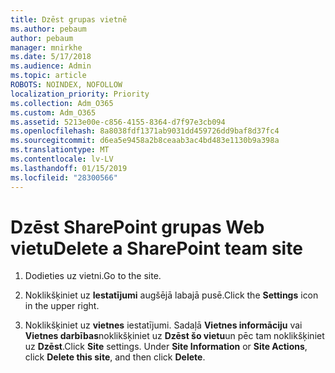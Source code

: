 ```yaml
---
title: Dzēst grupas vietnē
ms.author: pebaum
author: pebaum
manager: mnirkhe
ms.date: 5/17/2018
ms.audience: Admin
ms.topic: article
ROBOTS: NOINDEX, NOFOLLOW
localization_priority: Priority
ms.collection: Adm_O365
ms.custom: Adm_O365
ms.assetid: 5213e00e-c856-4155-8364-d7f97e3cb094
ms.openlocfilehash: 8a8038fdf1371ab9031dd459726dd9baf8d37fc4
ms.sourcegitcommit: d6ea5e9458a2b8ceaab3ac4bd483e1130b9a398a
ms.translationtype: MT
ms.contentlocale: lv-LV
ms.lasthandoff: 01/15/2019
ms.locfileid: "28300566"
---
```

# <a name="delete-a-sharepoint-team-site"></a><span data-ttu-id="2dd61-102">Dzēst SharePoint grupas Web vietu</span><span class="sxs-lookup"><span data-stu-id="2dd61-102">Delete a SharePoint team site</span></span>

1. <span data-ttu-id="2dd61-103">Dodieties uz vietni.</span><span class="sxs-lookup"><span data-stu-id="2dd61-103">Go to the site.</span></span>
    
2. <span data-ttu-id="2dd61-104">Noklikšķiniet uz **Iestatījumi** augšējā labajā pusē.</span><span class="sxs-lookup"><span data-stu-id="2dd61-104">Click the **Settings** icon in the upper right.</span></span> 
    
3. <span data-ttu-id="2dd61-p101">Noklikšķiniet uz **vietnes** iestatījumi. Sadaļā **Vietnes informāciju** vai **Vietnes darbības**noklikšķiniet uz **Dzēst šo vietu**un pēc tam noklikšķiniet uz **Dzēst**.</span><span class="sxs-lookup"><span data-stu-id="2dd61-p101">Click **Site** settings. Under **Site Information** or **Site Actions**, click **Delete this site**, and then click **Delete**.</span></span>
    

